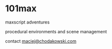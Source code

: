 # 101max
maxscript adventures

procedural environments and scene management

contact maciej@chodakowski.com
